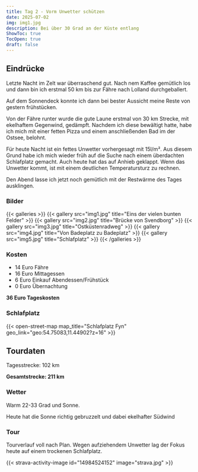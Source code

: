 ```yaml
---
title: Tag 2 - Vorm Unwetter schützen
date: 2025-07-02
img: img1.jpg
description: Bei über 30 Grad an der Küste entlang
ShowToc: true
TocOpen: true
draft: false
---
```


## Eindrücke
Letzte Nacht im Zelt war überraschend gut. Nach nem Kaffee gemütlich los und dann bin ich erstmal 50 km bis zur Fähre nach Lolland durchgeballert. 

Auf dem Sonnendeck konnte ich dann bei bester Aussicht meine Reste von gestern frühstücken. 

Von der Fähre runter wurde die gute Laune erstmal von 30 km Strecke, mit ekelhaftem Gegenwind, gedämpft. Nachdem ich diese bewältigt hatte, habe ich mich mit einer fetten Pizza und einem anschließenden Bad im der Ostsee, belohnt. 

Für heute Nacht ist ein fettes Unwetter vorhergesagt mit 15l/m². Aus diesem Grund habe ich mich wieder früh auf die Suche nach einem überdachten Schlafplatz gemacht. Auch heute hat das auf Anhieb geklappt. 
Wenn das Unwetter kommt, ist mit einem deutlichen Temperatursturz zu rechnen.

Den Abend lasse ich jetzt noch gemütlich mit der Restwärme des Tages ausklingen. 

### Bilder
{{< galleries >}}
{{< gallery src="img1.jpg" title="Eins der vielen bunten Felder" >}}
{{< gallery src="img2.jpg" title="Brücke von Svendborg" >}}
{{< gallery src="img3.jpg" title="Ostküstenradweg" >}}
{{< gallery src="img4.jpg" title="Von Badeplatz zu Badeplatz" >}}
{{< gallery src="img5.jpg" title="Schlafplatz" >}}
{{< /galleries >}}

### Kosten
- 14 Euro Fähre
- 16 Euro Mittagessen
- 6 Euro Einkauf Abendessen/Frühstück 
- 0 Euro Übernachtung 

**36 Euro Tageskosten**

### Schlafplatz 
{{< open-street-map map_title="Schlafplatz Fyn" geo_link="geo:54.75083,11.44902?z=16" >}}

## Tourdaten
Tagesstrecke: 102 km

**Gesamtstrecke: 211 km**

### Wetter
Warm 22-33 Grad und Sonne.

Heute hat die Sonne richtig gebruzzelt und dabei ekelhafter Südwind 

### Tour
Tourverlauf voll nach Plan. Wegen aufziehendem Unwetter lag der Fokus heute auf einem trockenen Schlafplatz.

{{< strava-activity-image id="14984524152" image="strava.jpg" >}}
